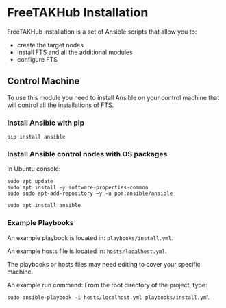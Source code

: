 # FreeTAKHub Installation

FreeTAKHub installation is a set of Ansible scripts that allow you to:
- create the target nodes
- install FTS and all the additional modules
- configure FTS

## Control Machine

To use this module you need to install Ansible on your control machine that will control all the installations of FTS.

### Install Ansible with pip

```console
pip install ansible
```

### Install Ansible control nodes with OS packages

In Ubuntu console:

```console
sudo apt update
sudo apt install -y software-properties-common
sudo sudo apt-add-repository –y -u ppa:ansible/ansible

sudo apt install ansible
```

### Example Playbooks

An example playbook is located in: `playbooks/install.yml`.

An example hosts file is located in: `hosts/localhost.yml`.

The playbooks or hosts files may need editing to cover your specific machine.

An example run command: From the root directory of the project, type:

```configure
sudo ansible-playbook -i hosts/localhost.yml playbooks/install.yml
```

